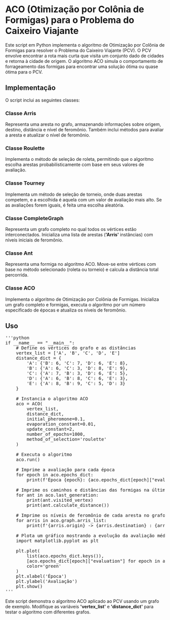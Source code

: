 # ACO (Otimização por Colônia de Formigas) para o Problema do Caixeiro Viajante
Este script em Python implementa o algoritmo de Otimização por Colônia de Formigas para resolver o Problema do Caixeiro Viajante (PCV). O PCV envolve encontrar a rota mais curta que visita um conjunto dado de cidades e retorna à cidade de origem. O algoritmo ACO simula o comportamento de forrageamento das formigas para encontrar uma solução ótima ou quase ótima para o PCV.

## Implementação
O script inclui as seguintes classes:

### Classe Arris
Representa uma aresta no grafo, armazenando informações sobre origem, destino, distância e nível de feromônio. Também inclui métodos para avaliar a aresta e atualizar o nível de feromônio.

### Classe Roulette
Implementa o método de seleção de roleta, permitindo que o algoritmo escolha arestas probabilisticamente com base em seus valores de avaliação.

### Classe Tourney
Implementa um método de seleção de torneio, onde duas arestas competem, e a escolhida é aquela com um valor de avaliação mais alto. Se as avaliações forem iguais, é feita uma escolha aleatória.

### Classe CompleteGraph
Representa um grafo completo no qual todos os vértices estão interconectados. Inicializa uma lista de arestas (**'Arris'** instâncias) com níveis iniciais de feromônio.

### Classe Ant
Representa uma formiga no algoritmo ACO. Move-se entre vértices com base no método selecionado (roleta ou torneio) e calcula a distância total percorrida.

### Classe ACO
Implementa o algoritmo de Otimização por Colônia de Formigas. Inicializa um grafo completo e formigas, executa o algoritmo por um número especificado de épocas e atualiza os níveis de feromônio.

## Uso

<pre>
'''python
if __name__ == "__main__":
    # Define os vértices do grafo e as distâncias
    vertex_list = ['A', 'B', 'C', 'D', 'E']
    distance_dict = {
        'A': {'B': 6, 'C': 7, 'D': 6, 'E': 8},
        'B': {'A': 6, 'C': 3, 'D': 8, 'E': 9},
        'C': {'A': 7, 'B': 3, 'D': 6, 'E': 5},
        'D': {'A': 6, 'B': 8, 'C': 6, 'E': 3},
        'E': {'A': 8, 'B': 9, 'C': 5, 'D': 3}
    }

    # Instancia o algoritmo ACO
    aco = ACO(
        vertex_list,
        distance_dict,
        initial_pheromone=0.1,
        evaporation_constant=0.01,
        update_constant=2,
        number_of_epochs=1000,
        method_of_selection='roulette'
    )

    # Executa o algoritmo
    aco.run()

    # Imprime a avaliação para cada época
    for epoch in aco.epochs_dict:
        print(f'Época {epoch}: {aco.epochs_dict[epoch]["evaluation"]}')

    # Imprime os caminhos e distâncias das formigas na última geração
    for ant in aco.last_generation:
        print(ant.visited_vertex)
        print(ant.calculate_distance())

    # Imprime os níveis de feromônio de cada aresta no grafo
    for arris in aco.graph.arris_list:
        print(f'{arris.origin} -> {arris.destination} : {arris.pheromone}')

    # Plota um gráfico mostrando a evolução da avaliação média ao longo das épocas
    import matplotlib.pyplot as plt

    plt.plot(
        list(aco.epochs_dict.keys()),
        [aco.epochs_dict[epoch]["evaluation"] for epoch in aco.epochs_dict.keys()],
        color='green'
    )
    plt.xlabel('Época')
    plt.ylabel('Avaliação')
    plt.show()
'''
</pre>

Este script demonstra o algoritmo ACO aplicado ao PCV usando um grafo de exemplo. Modifique as variáveis **'vertex_list'** e **'distance_dict'** para testar o algoritmo com diferentes grafos.